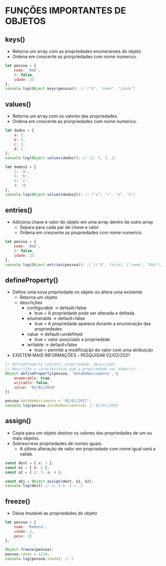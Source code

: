 # FUNÇÕES IMPORTANTES DE OBJETOS

## keys()

* Retorna um array com as propriedades enumeraiveis do objeto
* Ordena em crescente as prorpriedades com nome numerico.

```js
let pessoa = {
    nome: 'Bob',
    0: false,
    idade: 23
};
console.log(Object.keys(pessoa)); // ["0", "nome", "idade"]
```

## values()

* Retorna um array com os valores das propriedades.
* Ordena em crescente as prorpriedades com nome numerico.

```js
let dados = {
    a: 2,
    b: 5,
    c: 3,
    d: 1
};
console.log(Object.values(dados)); // [2, 5, 3, 1]

let dados2 = {
    2: 'a',
    5: 'b',
    3: 'c',
    4: 'd'
};
console.log(Object.values(dados2)); // ["a", "c", "d", "b"]
```

## entries()

* Adiciona chave e valor do objeto em uma array dentro de outro array
  * Separa para cada par de chave e valor
  * Ordena em crescente as propriedades com nome numerico.

```js
let pessoa = {
    nome: 'Bob',
    0: false,
    idade: 23
};
console.log(Object.entries(pessoa)); // [["0", false], ["nome", "Bob"], ["idade", 23]]
```

## defineProperty()

* Define uma nova propriedade no objeto ou altera uma existente
  * Retorna um objeto
  * descrições
    * configurable -> default=false
      * true = A propriedade pode ser alterada e deltada
    * enumerable -> default=false
      * true = A propriedade aparece durante a enumeração das propriedades
    * value -> default=undefined
      * true = valor associado a propriedade
    * writable -> default=false
      * true = permite a modificação do valor com uma atribuição
* EXISTEM MAIS INFORMAÇÕES - PESQUISAR 02/02/2021

```js
// defineProperty (objeto, propriedade, descrição)
// descrição = caracteristas que a propriedade vai adquirir.
Object.defineProperty(pessoa, 'dataDeNascimento', {
    enumerable: true,
    writable: false,
    value: '01/01/2019'
})

pessoa.dataDeNascimento = '01/01/2017';
console.log(pessoa.dataDeNascimento); // 01/01/2019
```

## assign()

* Copia para um objeto destino os valores das propriedades de um ou mais objetos.
* Sobrescreve propriedades de nomes iguais.
  * A ultima alteração de valor em propriedade com nome igual será a valida.

```js
const dest = { a: 1 };
const o1 = { b: 2 };
const o2 = { c: 3, a: 4 };

const obj = Object.assign(dest, o1, o2);
console.log(dest) // a: 4 b: 2 c: 3
```

## freeze()

* Deixa imutável as propriedades do objeto

```js
let pessoa = {
    nome: 'Rebeca';
    idade: 2,
    peso: 13
};

Object.freeze(pessoa);
pessoa.idade = 1234;
console.log(pessoa.idade); // 2 
```
